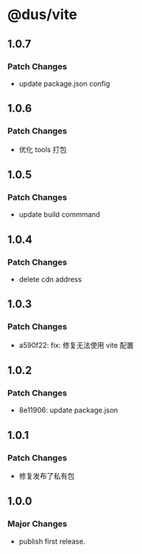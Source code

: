 # @dus/vite

## 1.0.7

### Patch Changes

- update package.json config

## 1.0.6

### Patch Changes

- 优化 tools 打包

## 1.0.5

### Patch Changes

- update build commmand

## 1.0.4

### Patch Changes

- delete cdn address

## 1.0.3

### Patch Changes

- a590f22: fix: 修复无法使用 vite 配置

## 1.0.2

### Patch Changes

- 8e11906: update package.json

## 1.0.1

### Patch Changes

- 修复发布了私有包

## 1.0.0

### Major Changes

- publish first release.
